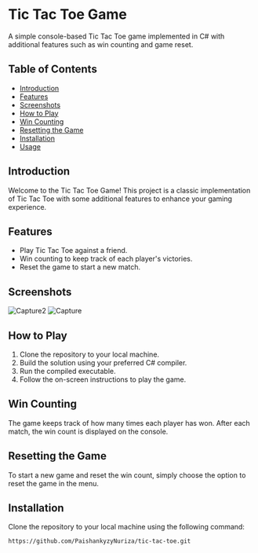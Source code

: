 # Tic Tac Toe Game

A simple console-based Tic Tac Toe game implemented in C# with additional features such as win counting and game reset.

## Table of Contents
- [Introduction](#introduction)
- [Features](#features)
- [Screenshots](#screenshots)
- [How to Play](#how-to-play)
- [Win Counting](#win-counting)
- [Resetting the Game](#resetting-the-game)
- [Installation](#installation)
- [Usage](#usage)

## Introduction

Welcome to the Tic Tac Toe Game! This project is a classic implementation of Tic Tac Toe with some additional features to enhance your gaming experience.

## Features

- Play Tic Tac Toe against a friend.
- Win counting to keep track of each player's victories.
- Reset the game to start a new match.

## Screenshots

![Capture2](https://github.com/PaishankyzyNuriza/tic-tac-toe/assets/73305001/0ab7d01b-41c3-4cfe-8400-85f7e125d353)
![Capture](https://github.com/PaishankyzyNuriza/tic-tac-toe/assets/73305001/9a26bc5f-1d1c-4e1e-a0b5-2190d6a98786)

## How to Play

1. Clone the repository to your local machine.
2. Build the solution using your preferred C# compiler.
3. Run the compiled executable.
4. Follow the on-screen instructions to play the game.

## Win Counting

The game keeps track of how many times each player has won. After each match, the win count is displayed on the console.

## Resetting the Game

To start a new game and reset the win count, simply choose the option to reset the game in the menu.

## Installation

Clone the repository to your local machine using the following command:

```bash
https://github.com/PaishankyzyNuriza/tic-tac-toe.git
